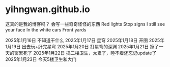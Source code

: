 # yihngwan.github.io
这真的是我的博客吗？
会写一些奇奇怪怪的东西
Red lights
Stop signs
I still see your face
In the white cars
Front yards

2025年1月16日 不知道干什么
2025年1月17日 星穹
2025年1月18日 开图
2025年1月19日 出去玩+肝完星穹
2025年1月20日 打星穹的深渊
2025年1月21日 擦了一天的窗累死了
2025年1月22日 搞二楼卫生，太累了，睡不着还忘记update了
2025年1月23日 今天5楼卫生和大门